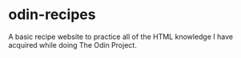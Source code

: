 # odin-recipes
A basic recipe website to practice all of the HTML knowledge I have acquired while doing The Odin Project.
